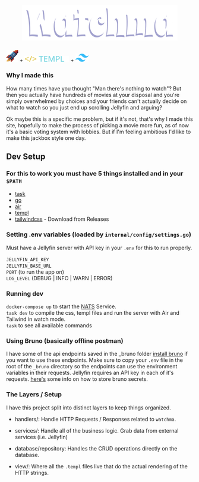 ## <p align="center">![Watchma](public/watchma.png)</p>

<a  target="_blank" href="https://data-star.dev/" ><img src="public/datastar-rocket.png" width="32"/></a> + <a target="_blank" href="https://templ.guide/"><img src="public/templ.svg" width="120"/></a> + <a target="_blank" href="https://tailwindcss.com/"><img src="public/tailwind.png" width="36"/></a>

### Why I made this
How many times have you thought "Man there's nothing to watch"? But then you actually have hundreds of movies at your disposal and you're simply overwhelmed by choices and your friends can't actually decide on what to watch so you just end up scrolling Jellyfin and arguing?

Ok maybe this is a specific me problem, but if it's not, that's why I made this site, hopefully to make the process of picking a movie more fun, as of now it's a basic voting system with lobbies. But if I'm feeling ambitious I'd like to make this jackbox style one day.

## Dev Setup

### For this to work you must have 5 things installed and in your `$PATH`
- [task](https://github.com/go-task/task?tab=readme-ov-file)
- [go](https://go.dev/doc/install)
- [air](https://github.com/air-verse/air)
- [templ](https://github.com/a-h/templ?tab=readme-ov-file)
- [tailwindcss](https://github.com/tailwindlabs/tailwindcss/) - Download from Releases

### Setting .env variables (loaded by `internal/config/settings.go`)
Must have a Jellyfin server with API key in your `.env` for this to run properly.

`JELLYFIN_API_KEY`  
`JELLYFIN_BASE_URL`  
`PORT`  (to run the app on)  
`LOG_LEVEL` (DEBUG | INFO | WARN | ERROR)

### Running dev
`docker-compose up` to start the [NATS](https://nats.io/) Service.  
`task dev` to compile the css, templ files and run the server with Air and Tailwind in watch mode.  
`task` to see all available commands

### Using Bruno (basically offline postman)
I have some of the api endpoints saved in the _bruno folder [install bruno](https://www.usebruno.com/) if you want to use these endpoints. Make sure to copy your `.env` file in the root of the `_bruno` directory so the endpoints can use the environment variables in their requests. Jellyfin requires an API key in each of it's requests. [here's](https://docs.usebruno.com/secrets-management/dotenv-file) some info on how to store bruno secrets.

### The Layers / Setup
I have this project split into distinct layers to keep things organized. 

- handlers/: Handle HTTP Requests / Responses related to `watchma`.
- services/: Handle all of the business logic. Grab data from external services (i.e. Jellyfin)
- database/repository: Handles the CRUD operations directly on the database. 

- view/: Where all the `.templ` files live that do the actual rendering of the HTTP strings.
